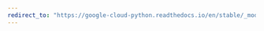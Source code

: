 ```yaml
---
redirect_to: "https://google-cloud-python.readthedocs.io/en/stable/_modules/google/cloud/pubsub_v1/subscriber/message.html"
---
```

